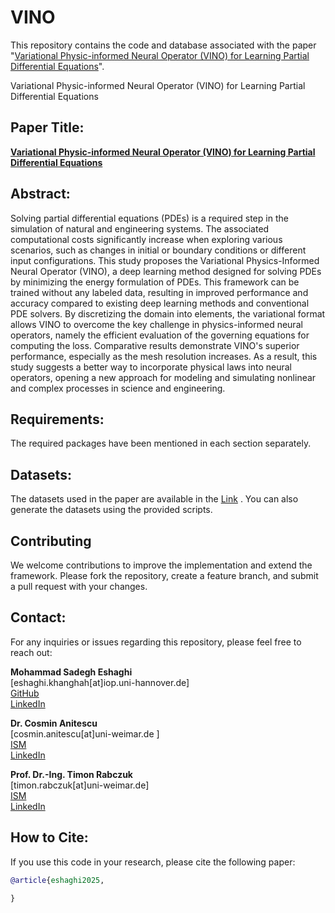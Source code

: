 # VINO
This repository contains the code and database associated with the paper "[Variational Physic-informed Neural Operator (VINO) for Learning Partial Differential Equations]([https://arxiv.org/abs/2411.06587])".



Variational Physic-informed Neural Operator (VINO) for Learning Partial Differential Equations


## Paper Title:
**[Variational Physic-informed Neural Operator (VINO) for Learning Partial Differential Equations]([https://arxiv.org/abs/2411.06587])**

## Abstract:

Solving partial differential equations (PDEs) is a required step in the simulation of natural and engineering systems. The associated computational costs significantly increase when exploring various scenarios, such as changes in initial or boundary conditions or different input configurations. This study proposes the Variational Physics-Informed Neural Operator (VINO), a deep learning method designed for solving PDEs by minimizing the energy formulation of PDEs. This framework can be trained without any labeled data, resulting in improved performance and accuracy compared to existing deep learning methods and conventional PDE solvers. By discretizing the domain into elements, the variational format allows VINO to overcome the key challenge in physics-informed neural operators, namely the efficient evaluation of the governing equations for computing the loss. Comparative results demonstrate VINO's superior performance, especially as the mesh resolution increases. As a result, this study suggests a better way to incorporate physical laws into neural operators, opening a new approach for modeling and simulating nonlinear and complex processes in science and engineering.


## Requirements:
The required packages have been mentioned in each section separately. 

## Datasets:
The datasets used in the paper are available in the [Link](https://seafile.cloud.uni-hannover.de/d/4341006631ab427b8270/)  .
You can also generate the datasets using the provided scripts.

## Contributing
We welcome contributions to improve the implementation and extend the framework. Please fork the repository, create a feature branch, and submit a pull request with your changes.

## Contact:

For any inquiries or issues regarding this repository, please feel free to reach out:

**Mohammad Sadegh Eshaghi**  
[eshaghi.khanghah[at]iop.uni-hannover.de]  
[GitHub](https://github.com/eshaghi-ms)  
[LinkedIn](https://www.linkedin.com/in/mohammad-sadegh-eshaghi-89679b240/) 

**Dr. Cosmin Anitescu**  
[cosmin.anitescu[at]uni-weimar.de ]  
[ISM](https://www.uni-weimar.de/en/civil-and-environmental-engineering/institute/ism/team/academic-staff/cosmin-anitescu/)  
[LinkedIn](https://www.linkedin.com/in/cosmin-anitescu-2312914/?originalSubdomain=de) 

**Prof. Dr.-Ing. Timon Rabczuk**  
[timon.rabczuk[at]uni-weimar.de]  
[ISM](https://www.uni-weimar.de/de/bau-und-umwelt/institute/ism/team/professuren/prof-dr-ing-timon-rabczuk/)  
[LinkedIn](https://www.linkedin.com/in/timon-rabczuk-71969113/?originalSubdomain=de) 

## How to Cite:
If you use this code in your research, please cite the following paper:

```bibtex
@article{eshaghi2025,
  
}
```
 
